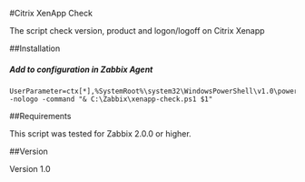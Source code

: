 #Citrix XenApp Check

The script check version, product and logon/logoff on Citrix Xenapp

##Installation

##### Add to configuration in Zabbix Agent

```
UserParameter=ctx[*],%SystemRoot%\system32\WindowsPowerShell\v1.0\powershell.exe -nologo -command "& C:\Zabbix\xenapp-check.ps1 $1"
```



##Requirements

This script was tested for Zabbix 2.0.0 or higher.

##Version 

Version 1.0
